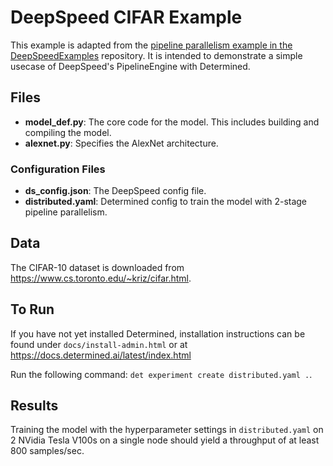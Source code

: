 # DeepSpeed CIFAR Example
This example is adapted from the 
[pipeline parallelism example in the DeepSpeedExamples](https://github.com/microsoft/DeepSpeedExamples/tree/master/pipeline_parallelism) 
repository. It is intended to demonstrate a simple usecase of DeepSpeed's PipelineEngine with Determined.

## Files
* **model_def.py**: The core code for the model. This includes building and compiling the model.
* **alexnet.py**: Specifies the AlexNet architecture.

### Configuration Files
* **ds_config.json**: The DeepSpeed config file.
* **distributed.yaml**: Determined config to train the model with 2-stage pipeline parallelism.

## Data
The CIFAR-10 dataset is downloaded from https://www.cs.toronto.edu/~kriz/cifar.html.

## To Run
If you have not yet installed Determined, installation instructions can be found
under `docs/install-admin.html` or at https://docs.determined.ai/latest/index.html

Run the following command: `det experiment create distributed.yaml .`. 

## Results
Training the model with the hyperparameter settings in `distributed.yaml` on 2 
NVidia Tesla V100s on a single node should yield a throughput of at least 800 samples/sec.  
